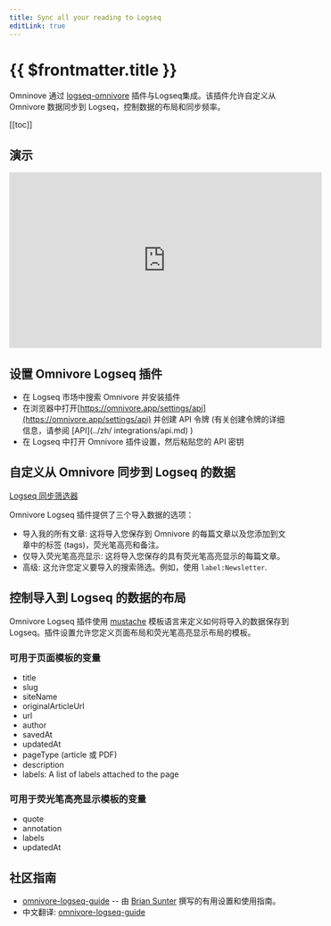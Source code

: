 ```yaml
---
title: Sync all your reading to Logseq
editLink: true
---
```


# {{ $frontmatter.title }}

Omninove 通过 [logseq-omnivore](https://github.com/omnivore-app/logseq-omnivore) 插件与Logseq集成。该插件允许自定义从 Omnivore 数据同步到 Logseq，控制数据的布局和同步频率。

[[toc]]

## 演示

<iframe width="560" height="315" src="https://www.youtube.com/embed/Cc6DbBtOs14" title="YouTube video player" frameborder="0" allow="accelerometer; autoplay; clipboard-write; encrypted-media; gyroscope; picture-in-picture; web-share" allowfullscreen></iframe>

## 设置 Omnivore Logseq 插件

- 在 Logseq 市场中搜索 Omnivore 并安装插件
- 在浏览器中打开[https://omnivore.app/settings/api](https://omnivore.app/settings/api) 并创建 API 令牌 (有关创建令牌的详细信息，请参阅 [API](../zh/
integrations/api.md) )
- 在 Logseq 中打开 Omnivore 插件设置，然后粘贴您的 API 密钥

## 自定义从 Omnivore 同步到 Logseq 的数据

[Logseq 同步筛选器](../../integrations/images/logseq-sync-filter.png)

Omnivore Logseq 插件提供了三个导入数据的选项：

- 导入我的所有文章: 这将导入您保存到 Omnivore 的每篇文章以及您添加到文章中的标签 (tags)，荧光笔高亮和备注。
- 仅导入荧光笔高亮显示: 这将导入您保存的具有荧光笔高亮显示的每篇文章。
- 高级: 这允许您定义要导入的搜索筛选。例如，使用 `label:Newsletter`.

## 控制导入到 Logseq 的数据的布局

Omnivore Logseq 插件使用 [mustache](https://mustache.github.io/) 模板语言来定义如何将导入的数据保存到 Logseq。插件设置允许您定义页面布局和荧光笔高亮显示布局的模板。

### 可用于页面模板的变量

- title
- slug
- siteName
- originalArticleUrl
- url
- author
- savedAt
- updatedAt
- pageType (article 或 PDF)
- description
- labels: A list of labels attached to the page

### 可用于荧光笔高亮显示模板的变量

- quote
- annotation
- labels
- updatedAt

## 社区指南

- [omnivore-logseq-guide](https://briansunter.com/graph/#/page/omnivore-logseq-guide?anchor=ls-block-62b28de3-0e9e-456e-bf29-7e2541213aa5) -- 由 [Brian Sunter](https://briansunter.com/) 撰写的有用设置和使用指南。
- 中文翻译: [omnivore-logseq-guide](https://sywhb.github.io/#/page/omnivore-logseq%20%E6%8C%87%E5%8D%97)
